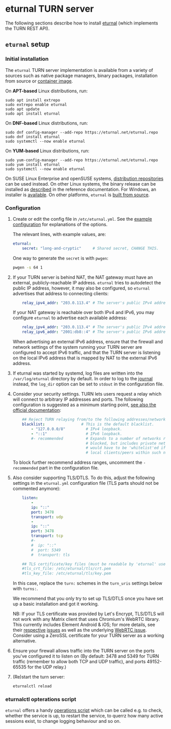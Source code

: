 # eturnal TURN server

The following sections describe how to install [eturnal](<https://github.com/processone/eturnal>) (which implements the TURN REST API).

## `eturnal` setup

### Initial installation

The `eturnal` TURN server implementation is available from a variety of sources such as native package managers, binary packages, installation from source or [container image](https://eturnal.net/documentation/code/docker.html).

On **APT-based** Linux distributions, run:

    sudo apt install extrepo
    sudo extrepo enable eturnal
    sudo apt update
    sudo apt install eturnal

On **DNF-based** Linux distributions, run:

    sudo dnf config-manager --add-repo https://eturnal.net/eturnal.repo
    sudo dnf install eturnal
    sudo systemctl --now enable eturnal

On **YUM-based** Linux distributions, run:

    sudo yum-config-manager --add-repo https://eturnal.net/eturnal.repo
    sudo yum install eturnal
    sudo systemctl --now enable eturnal

On SUSE Linux Enterprise and openSUSE systems, [distribution repositories](https://software.opensuse.org/download/?package=eturnal&project=devel:languages:erlang)
can be used instead. On other Linux systems, the binary release can be installed
as [described](https://eturnal.net/documentation/#Installation) in the reference documentation. For Windows, an installer is
[available](https://eturnal.net/windows/). On other platforms, `eturnal` is [built from source](https://github.com/processone/eturnal/blob/master/INSTALL.md).

### Configuration

1.  Create or edit the config file in `/etc/eturnal.yml`. 
    See the [example configuration](https://github.com/processone/eturnal/blob/master/config/eturnal.yml) for explanations of the options.
    
    The relevant lines, with example values, are:

    ```yaml
    eturnal:
        secret: "long-and-cryptic"     # Shared secret, CHANGE THIS.
    ```

    One way to generate the `secret` is with `pwgen`:

    ```sh
    pwgen -s 64 1
    ```

1.  If your TURN server is behind NAT, the NAT gateway must have an external,
    publicly-reachable IP address. `eturnal` tries to autodetect the public IP address, however, it may also be configured, so `eturnal` advertises that
    address to connecting clients:

    ```yaml
        relay_ipv4_addr: "203.0.113.4" # The server's public IPv4 address.
    ```

    If your NAT gateway is reachable over both IPv4 and IPv6, you may
    configure `eturnal` to advertise each available address:

    ```yaml
        relay_ipv4_addr: "203.0.113.4" # The server's public IPv4 address.
        relay_ipv6_addr: "2001:db8::4" # The server's public IPv6 address (optional).
    ```

    When advertising an external IPv6 address, ensure that the firewall and
    network settings of the system running your TURN server are configured to
    accept IPv6 traffic, and that the TURN server is listening on the local
    IPv6 address that is mapped by NAT to the external IPv6 address.

1.  If eturnal was started by systemd, log files are written into the
    `/var/log/eturnal` directory by default. In order to log to the [journal](https://www.freedesktop.org/software/systemd/man/systemd-journald.service.html)
    instead, the `log_dir` option can be set to `stdout` in the configuration file.

1.  Consider your security settings. TURN lets users request a relay which will
    connect to arbitrary IP addresses and ports. The following configuration is
    suggested as a minimum starting point, [see also the official documentation](https://eturnal.net/documentation/#blacklist):

    ```yaml
        ## Reject TURN relaying from/to the following addresses/networks:
        blacklist:                # This is the default blacklist.
            - "127.0.0.0/8"         # IPv4 loopback.
            - "::1"                 # IPv6 loopback.
            #- recommended          # Expands to a number of networks recommended to be
                                    # blocked, but includes private networks. Those
                                    # would have to be 'whitelist'ed if eturnal serves
                                    # local clients/peers within such networks.
    ```

    To block further recommend address ranges, uncomment the `- recommended` part in the configuration file.

1.  Also consider supporting TLS/DTLS. To do this, adjust the following settings
    in the `eturnal.yml` configuration file (TLS parts should not be commented anymore):

    ```yaml
        listen:
            -
            ip: "::"
            port: 3478
            transport: udp
            -
            ip: "::"
            port: 3478
            transport: tcp
            #-
            #  ip: "::"
            #  port: 5349
            #  transport: tls

        ## TLS certificate/key files (must be readable by 'eturnal' user!):
        #tls_crt_file: /etc/eturnal/tls/crt.pem
        #tls_key_file: /etc/eturnal/tls/key.pem
    ```

    In this case, replace the `turn:` schemes in the `turn_uris` settings below
    with `turns:`.

    We recommend that you only try to set up TLS/DTLS once you have set up a
    basic installation and got it working.

    NB: If your TLS certificate was provided by Let's Encrypt, TLS/DTLS will
    not work with any Matrix client that uses Chromium's WebRTC library. This
    currently includes Element Android & iOS; for more details, see their
    [respective](https://github.com/vector-im/element-android/issues/1533)
    [issues](https://github.com/vector-im/element-ios/issues/2712) as well as the underlying
    [WebRTC issue](https://bugs.chromium.org/p/webrtc/issues/detail?id=11710).
    Consider using a ZeroSSL certificate for your TURN server as a working alternative.

1.  Ensure your firewall allows traffic into the TURN server on the ports
    you've configured it to listen on (By default: 3478 and 5349 for TURN
    traffic (remember to allow both TCP and UDP traffic), and ports 49152-65535
    for the UDP relay.)

1.  (Re)start the turn server:

    ```sh
    eturnalctl reload
    ```

### eturnalctl opterations script

`eturnal` offers a handy [operations script](https://eturnal.net/documentation/#Operation) which can be called e.g. to check, whether the service is up, to restart the service, to querrz how many active sessions exist, to change logging behaviour and so on.